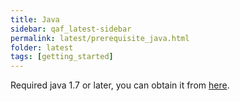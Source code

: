 ```yaml
---
title: Java
sidebar: qaf_latest-sidebar
permalink: latest/prerequisite_java.html
folder: latest
tags: [getting_started]
---
```


Required java 1.7 or later, you can obtain it from [here](http://www.oracle.com/technetwork/java/javase/downloads/index.html).
